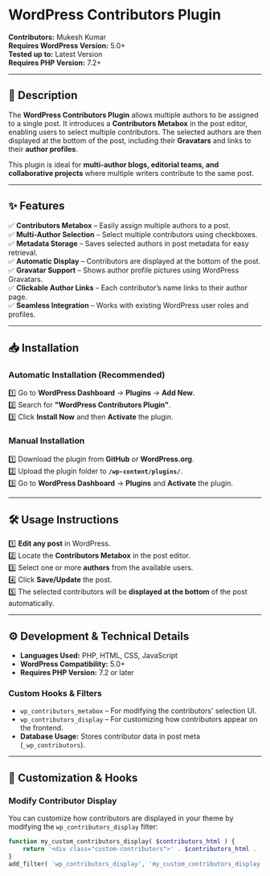 # WordPress Contributors Plugin

**Contributors:** Mukesh Kumar  
**Requires WordPress Version:** 5.0+  
**Tested up to:** Latest Version  
**Requires PHP Version:** 7.2+  

---

## 📌 Description  
The **WordPress Contributors Plugin** allows multiple authors to be assigned to a single post. It introduces a **Contributors Metabox** in the post editor, enabling users to select multiple contributors. The selected authors are then displayed at the bottom of the post, including their **Gravatars** and links to their **author profiles**.  

This plugin is ideal for **multi-author blogs, editorial teams, and collaborative projects** where multiple writers contribute to the same post.  

---

## ✨ Features  
✅ **Contributors Metabox** – Easily assign multiple authors to a post.  
✅ **Multi-Author Selection** – Select multiple contributors using checkboxes.  
✅ **Metadata Storage** – Saves selected authors in post metadata for easy retrieval.  
✅ **Automatic Display** – Contributors are displayed at the bottom of the post.  
✅ **Gravatar Support** – Shows author profile pictures using WordPress Gravatars.  
✅ **Clickable Author Links** – Each contributor’s name links to their author page.  
✅ **Seamless Integration** – Works with existing WordPress user roles and profiles.  

---

## 📥 Installation  

### **Automatic Installation (Recommended)**  
1️⃣ Go to **WordPress Dashboard** → **Plugins** → **Add New**.  
2️⃣ Search for **"WordPress Contributors Plugin"**.  
3️⃣ Click **Install Now** and then **Activate** the plugin.  

### **Manual Installation**  
1️⃣ Download the plugin from **GitHub** or **WordPress.org**.  
2️⃣ Upload the plugin folder to **`/wp-content/plugins/`**.  
3️⃣ Go to **WordPress Dashboard** → **Plugins** and **Activate** the plugin.  

---

## 🛠️ Usage Instructions  
1️⃣ **Edit any post** in WordPress.  
2️⃣ Locate the **Contributors Metabox** in the post editor.  
3️⃣ Select one or more **authors** from the available users.  
4️⃣ Click **Save/Update** the post.  
5️⃣ The selected contributors will be **displayed at the bottom** of the post automatically.  

---

## ⚙️ Development & Technical Details  

- **Languages Used:** PHP, HTML, CSS, JavaScript  
- **WordPress Compatibility:** 5.0+  
- **Requires PHP Version:** 7.2 or later  

### **Custom Hooks & Filters**  
- `wp_contributors_metabox` – For modifying the contributors' selection UI.  
- `wp_contributors_display` – For customizing how contributors appear on the frontend.  
- **Database Usage:** Stores contributor data in post meta (`_wp_contributors`).  

---

## 📌 Customization & Hooks  

### **Modify Contributor Display**  
You can customize how contributors are displayed in your theme by modifying the `wp_contributors_display` filter:  

```php
function my_custom_contributors_display( $contributors_html ) {
    return '<div class="custom-contributors">' . $contributors_html . '</div>';
}
add_filter( 'wp_contributors_display', 'my_custom_contributors_display' );
